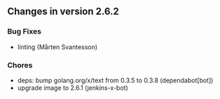 ## Changes in version 2.6.2

### Bug Fixes

* linting (Mårten Svantesson)

### Chores

* deps: bump golang.org/x/text from 0.3.5 to 0.3.8 (dependabot[bot])
* upgrade image to 2.6.1 (jenkins-x-bot)
